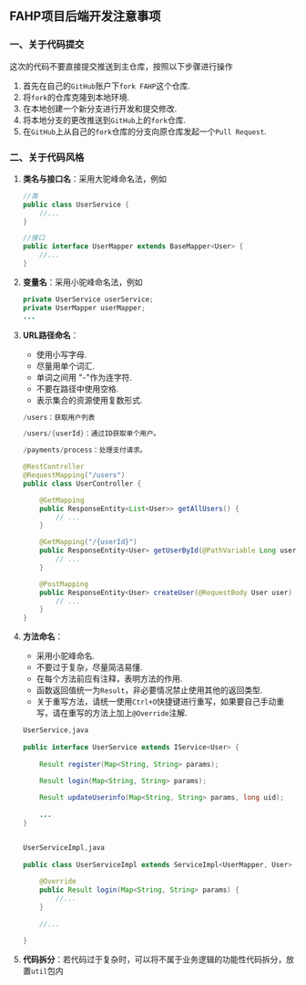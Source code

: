 ## FAHP项目后端开发注意事项

### 一、关于代码提交

这次的代码不要直接提交推送到主仓库，按照以下步骤进行操作

1. 首先在自己的`GitHub`账户下`fork FAHP`这个仓库.
2. 将`fork`的仓库克隆到本地环境.
3. 在本地创建一个新分支进行开发和提交修改.
4. 将本地分支的更改推送到`GitHub`上的`fork`仓库.
5. 在`GitHub`上从自己的`fork`仓库的分支向原仓库发起一个`Pull Request`.

<h3>二、关于代码风格</h3>

1. **类名与接口名**：采用大驼峰命名法，例如

   ```java
   //类
   public class UserService {
       //...
   }
   
   //接口
   public interface UserMapper extends BaseMapper<User> {
       //...
   }
   ```

2. **变量名**：采用小驼峰命名法，例如

   ```java
   private UserService userService;
   private UserMapper userMapper;
   ...
   ```

3. **URL路径命名**：

   - 使用小写字母.
   - 尽量用单个词汇.
   - 单词之间用 "-"作为连字符.
   - 不要在路径中使用空格.
   - 表示集合的资源使用复数形式.

   ```java
   /users：获取用户列表
   
   /users/{userId}：通过ID获取单个用户。
   
   /payments/process：处理支付请求。
   
   @RestController
   @RequestMapping("/users")
   public class UserController {
   
       @GetMapping
       public ResponseEntity<List<User>> getAllUsers() {
           // ...
       }
   
       @GetMapping("/{userId}")
       public ResponseEntity<User> getUserById(@PathVariable Long userId) {
           // ...
       }
   
       @PostMapping
       public ResponseEntity<User> createUser(@RequestBody User user) {
           // ...
       }
   }
   ```

4. **方法命名**：

   - 采用小驼峰命名.
   - 不要过于复杂，尽量简洁易懂.
   - 在每个方法前应有注释，表明方法的作用.
   - 函数返回值统一为`Result`，非必要情况禁止使用其他的返回类型.
   - 关于重写方法，请统一使用`Ctrl+O`快捷键进行重写，如果要自己手动重写，请在重写的方法上加上`@Override`注解.

   ```java
   UserService,java
       
   public interface UserService extends IService<User> {
       
       Result register(Map<String, String> params);
   
       Result login(Map<String, String> params);
       
       Result updateUserinfo(Map<String, String> params, long uid);
       
       ...
   }
   
   
   UserServiceImpl,java
       
   public class UserServiceImpl extends ServiceImpl<UserMapper, User> implements UserService {
       
       @Override
       public Result login(Map<String, String> params) {
           //...
       }
       
       //...
           
   }
   ```

5. **代码拆分**：若代码过于复杂时，可以将不属于业务逻辑的功能性代码拆分，放置`util`包内



